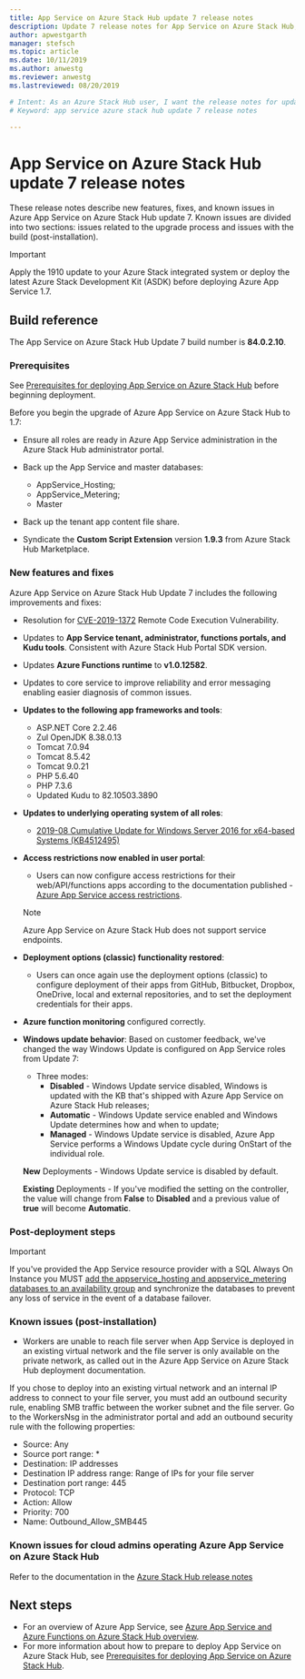 ```yaml
---
title: App Service on Azure Stack Hub update 7 release notes 
description: Update 7 release notes for App Service on Azure Stack Hub, including new features, fixes, and known issues.
author: apwestgarth
manager: stefsch
ms.topic: article
ms.date: 10/11/2019
ms.author: anwestg
ms.reviewer: anwestg
ms.lastreviewed: 08/20/2019

# Intent: As an Azure Stack Hub user, I want the release notes for update 7 of App Service on Azure Stack Hub so I can know the new features, fixes, and known issues.
# Keyword: app service azure stack hub update 7 release notes

---
```


# App Service on Azure Stack Hub update 7 release notes

These release notes describe new features, fixes, and known issues in Azure App Service on Azure Stack Hub update 7. Known issues are divided into two sections: issues related to the upgrade process and issues with the build (post-installation).

> [!IMPORTANT]
> Apply the 1910 update to your Azure Stack integrated system or deploy the latest Azure Stack Development Kit (ASDK) before deploying Azure App Service 1.7.

## Build reference

The App Service on Azure Stack Hub Update 7 build number is **84.0.2.10**.

### Prerequisites

See [Prerequisites for deploying App Service on Azure Stack Hub](azure-stack-app-service-before-you-get-started.md) before beginning deployment.

Before you begin the upgrade of Azure App Service on Azure Stack Hub to 1.7:

- Ensure all roles are ready in Azure App Service administration in the Azure Stack Hub administrator portal.

- Back up the App Service and master databases:
  - AppService_Hosting;
  - AppService_Metering;
  - Master

- Back up the tenant app content file share.

- Syndicate the **Custom Script Extension** version **1.9.3** from Azure Stack Hub Marketplace.

### New features and fixes

Azure App Service on Azure Stack Hub Update 7 includes the following improvements and fixes:

- Resolution for [CVE-2019-1372](https://portal.msrc.microsoft.com/en-US/security-guidance/advisory/CVE-2019-1372) Remote Code Execution Vulnerability.

- Updates to **App Service tenant, administrator, functions portals, and Kudu tools**. Consistent with Azure Stack Hub Portal SDK version.

- Updates **Azure Functions runtime** to **v1.0.12582**.

- Updates to core service to improve reliability and error messaging enabling easier diagnosis of common issues.

- **Updates to the following app frameworks and tools**:
  - ASP.NET Core 2.2.46
  - Zul OpenJDK 8.38.0.13
  - Tomcat 7.0.94
  - Tomcat 8.5.42
  - Tomcat 9.0.21
  - PHP 5.6.40
  - PHP 7.3.6
  - Updated Kudu to 82.10503.3890

- **Updates to underlying operating system of all roles**:
  - [2019-08 Cumulative Update for Windows Server 2016 for x64-based Systems (KB4512495)](https://support.microsoft.com/help/4512495)

- **Access restrictions now enabled in user portal**:
  - Users can now configure access restrictions for their web/API/functions apps according to the documentation published - [Azure App Service access restrictions](https://docs.microsoft.com/azure/app-service/app-service-ip-restrictions).
  
  > [!NOTE]
  > Azure App Service on Azure Stack Hub does not support service endpoints.

- **Deployment options (classic) functionality restored**:
  - Users can once again use the deployment options (classic) to configure deployment of their apps from GitHub, Bitbucket, Dropbox, OneDrive, local and external repositories, and to set the deployment credentials for their apps.

- **Azure function monitoring** configured correctly.

- **Windows update behavior**:
  Based on customer feedback, we've changed the way Windows Update is configured on App Service roles from Update 7:
  - Three modes:
    - **Disabled** - Windows Update service disabled, Windows is updated with the KB that's shipped with Azure App Service on Azure Stack Hub releases;
    - **Automatic** - Windows Update service enabled and Windows Update determines how and when to update;
    - **Managed** - Windows Update service is disabled, Azure App Service performs a Windows Update cycle during OnStart of the individual role.

  **New** Deployments - Windows Update service is disabled by default.

  **Existing** Deployments - If you've modified the setting on the controller, the value will change from **False** to **Disabled** and a previous value of **true** will become **Automatic**.

### Post-deployment steps

> [!IMPORTANT]
> If you've provided the App Service resource provider with a SQL Always On Instance you MUST [add the appservice_hosting and appservice_metering databases to an availability group](https://docs.microsoft.com/sql/database-engine/availability-groups/windows/availability-group-add-a-database) and synchronize the databases to prevent any loss of service in the event of a database failover.

### Known issues (post-installation)

- Workers are unable to reach file server when App Service is deployed in an existing virtual network and the file server is only available on the private network, as called out in the Azure App Service on Azure Stack Hub deployment documentation.

If you chose to deploy into an existing virtual network and an internal IP address to connect to your file server, you must add an outbound security rule, enabling SMB traffic between the worker subnet and the file server. Go to the WorkersNsg in the administrator portal and add an outbound security rule with the following properties:

* Source: Any
* Source port range: *
* Destination: IP addresses
* Destination IP address range: Range of IPs for your file server
* Destination port range: 445
* Protocol: TCP
* Action: Allow
* Priority: 700
* Name: Outbound_Allow_SMB445

### Known issues for cloud admins operating Azure App Service on Azure Stack Hub

Refer to the documentation in the [Azure Stack Hub release notes](azure-stack-release-notes-1907.md)

## Next steps

- For an overview of Azure App Service, see [Azure App Service and Azure Functions on Azure Stack Hub overview](azure-stack-app-service-overview.md).
- For more information about how to prepare to deploy App Service on Azure Stack Hub, see [Prerequisites for deploying App Service on Azure Stack Hub](azure-stack-app-service-before-you-get-started.md).
